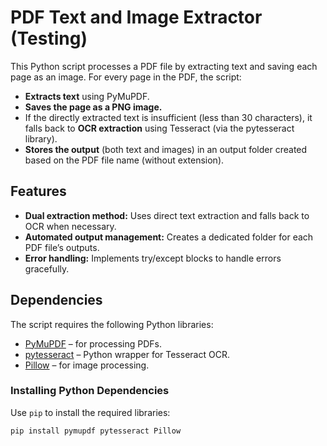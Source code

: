 # PDF Text and Image Extractor (Testing)

This Python script processes a PDF file by extracting text and saving each page as an image. For every page in the PDF, the script:

- **Extracts text** using PyMuPDF.
- **Saves the page as a PNG image.**
- If the directly extracted text is insufficient (less than 30 characters), it falls back to **OCR extraction** using Tesseract (via the pytesseract library).
- **Stores the output** (both text and images) in an output folder created based on the PDF file name (without extension).

## Features

- **Dual extraction method:** Uses direct text extraction and falls back to OCR when necessary.
- **Automated output management:** Creates a dedicated folder for each PDF file’s outputs.
- **Error handling:** Implements try/except blocks to handle errors gracefully.

## Dependencies

The script requires the following Python libraries:

- [PyMuPDF](https://pymupdf.readthedocs.io/en/latest/) – for processing PDFs.
- [pytesseract](https://pypi.org/project/pytesseract/) – Python wrapper for Tesseract OCR.
- [Pillow](https://python-pillow.org/) – for image processing.

### Installing Python Dependencies

Use `pip` to install the required libraries:

```bash
pip install pymupdf pytesseract Pillow

